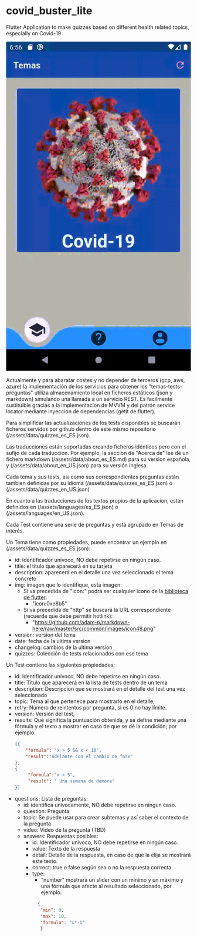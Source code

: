 # covid_buster_lite
Flutter Application to make quizzes based on different health related topics, especially on Covid-19

![Pagina principal](doc/img/ui.gif)

Actualmente y para abaratar costes y no depender de terceros (gcp, aws, azure) la implementación de los servicios para obtener los "temas-tests-preguntas" utiliza almacenamiento local en ficheros estáticos (json y markdown) simulando una llamada a un servicio REST. 
Es facilmente sustituible gracias a la implementacion de MVVM y del patrón service locator mediante inyeccion de dependencias (getit de flutter).

Para simplificar las actualizaciones de los tests disponibles se buscarán ficheros servidos por github dentro de este mismo repositorio (/assets/data/quizzes_es_ES.json).

Las traducciones están soportadas creando ficheros idénticos pero con el sufijo de cada traduccion. 
Por ejemplo, la seccion de "Acerca de" lee de un fichero markdown (/assets/data/about_es_ES.md) para su version española, y  (/assets/data/about_en_US.json) para su versión inglesa. 

Cada tema y sus tests, asi como sus correspondientes preguntas están tambien definidas por su idioma (/assets/data/quizzes_es_ES.json) o  (/assets/data/quizzes_en_US.json)

En cuanto a las traducciones de los textos propios de la aplicacion, están definidos en (/assets/languages/es_ES.json) o (/assets/languages/en_US.json).

Cada Test contiene una serie de preguntas y está agrupado en Temas de interés. 
 
 Un Tema tiene como propiedades, puede encontrar un ejemplo en (/assets/data/quizzes_es_ES.json):
* id: Identificador unívoco, NO debe repetirse en ningún caso.
* title: el título que aparecerá en su tarjeta
* description: aparecerá en el detalle una vez seleccionado el tema concreto
* img: imagen que lo identifique, esta imagen:
  - Si va precedida de "icon:" podrá ser cualquier icono de la [biblioteca de flutter](https://api.flutter.dev/flutter/material/Icons-class.html):
      - "icon:0xe8b5"
  - Si va precedida de "http" se buscará la URL correspondiente (recuerde que debe permitir hotlink):
      - "https://github.com/adam-p/markdown-here/raw/master/src/common/images/icon48.png"
* version: version del tema
* date: fecha de la ultima version
* changelog: cambios de la ultima version
* quizzes: Colección de tests relacionados con ese tema

 Un Test contiene las siguientes propiedades:
* id: Identificador unívoco, NO debe repetirse en ningún caso.
* title: Título que aparecerá en la lista de tests dentro de un tema
* description: Descripcion que se mostrará en el detalle del test una vez seleccionado
* topic: Tema al que pertenece para mostrarlo en el detalle,
* retry: Número de reintentos por pregunta, si es 0 no hay límite.
* version: Versión del test,
* results: Qué significa la puntuación obtenida, y se define mediante una fórmula y el texto a mostrar en caso de que se dé la condición;
    por ejemplo:
    ```json
    [{
        "formula": "x > 5 && x < 10",
        "result":"Adelante con el cambio de fase"
    },
    {
         "formula":"x < 5",
         "result": " Una semana de demora"
    }]
    ```
* questions: Lista de preguntas:
    * id: identifica univocamente, NO debe repetirse en ningun caso.
    * question: Pregunta
    * topic: Se puede usar para crear subtemas y así saber el contexto de la pregunta
    * video: Video de la pregunta (TBD)
    * answers: Respuestas posibles:
        * id: Identificador unívoco, NO debe repetirse en ningún caso.
        * value: Texto de la respuesta
        * detail: Detalle de la respuesta, en caso de que la elija se mostrará este texto.
        * correct: true o false según sea o no la respuesta correcta
        * type:
            * "number" mostrará un slider con un minimo y un máximo y una fórmula que afecte al resultado seleccionado, por ejemplo:
             ```json
               {
                "min": 0,
                "max": 10,
                "formula": "x*-1"
                }
             ```
         